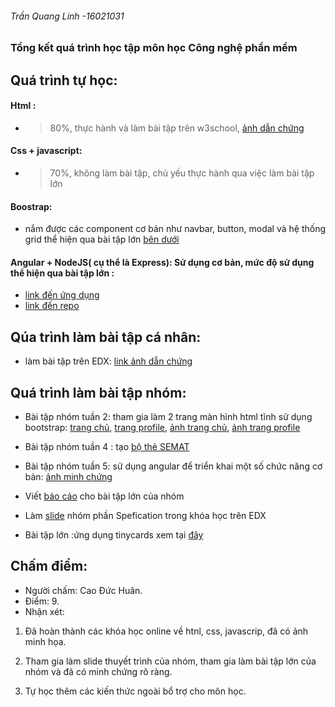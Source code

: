###### Trần Quang Linh -16021031

### Tổng kết quá trình học tập môn học Công nghệ phần mềm

## Quá trình tự học: 
#### Html : 
+ >80%, thực hành và làm bài tập trên w3school, [ảnh dẫn chứng](https://github.com/jindojojin/INT2208-4-2018/blob/master/TranQuangLinh/tongket/html.JPG)

#### Css + javascript:
+ >70%, không làm bài tập, chủ yếu thực hành qua việc làm bài tập lớn

#### Boostrap:
+ nắm được các component cơ bản như navbar, button, modal và hệ thống grid thể hiện qua bài tập lớn [bên dưới](https://github.com/jindojojin/INT2208-4-2018/tree/master/nhom-4/Tinycards/src)

#### Angular + NodeJS( cụ thể là Express): Sử dụng cơ bản, mức độ sử dụng thể hiện qua bài tập lớn : 
+ [link đến ứng dụng](http://jindojojin.github.io)  
+ [link đến repo](https://github.com/jindojojin/INT2208-4-2018/tree/master/nhom-4/Tinycards) 

## Qúa trình làm bài tập cá nhân: 
+ làm bài tập trên EDX: [link ảnh dẫn chứng](https://drive.google.com/drive/folders/1A-KjwyRwXfaggmSwGnK90PUSR_XgbB3K?usp=sharing)

## Quá trình làm bài tập nhóm: 
+ Bài tập nhóm tuần 2: tham gia làm 2 trang màn hình html tĩnh sử dụng bootstrap: [trang chủ](https://github.com/jindojojin/INT2208-4-2018/blob/master/TranQuangLinh/tongket/1.html), [trang profile](https://github.com/jindojojin/INT2208-4-2018/blob/master/TranQuangLinh/tongket/1-3.html), [ảnh trang chủ](https://github.com/jindojojin/INT2208-4-2018/blob/master/TranQuangLinh/tongket/home.PNG), [ảnh trang profile](https://github.com/jindojojin/INT2208-4-2018/blob/master/TranQuangLinh/tongket/profile.PNG)
+ Bài tập nhóm tuần 4 : tạo [bộ thẻ SEMAT](https://docs.google.com/spreadsheets/d/1HIDqxo3FlF_X2AsDj0LKoXopEpoTOXTnAZ0uiBpCmHo/edit?usp=sharing)

+ Bài tập nhóm tuần 5: sử dụng angular để triển khai một số chức năng cơ bản:  [ảnh minh chứng]( https://drive.google.com/drive/folders/1A-KjwyRwXfaggmSwGnK90PUSR_XgbB3K?usp=sharing)

+ Viết [báo cáo](https://docs.google.com/document/d/1W-kvb4cAC5ST_LlfsD7BMCIhNfj1SusxlI1qusP4eT4/edit?usp=sharing) cho bài tập lớn của nhóm

+ Làm [slide](https://github.com/truonganhhoang/SoftEng/blob/master/specifications/PITCHME.md) nhóm phần Spefication trong khóa học trên EDX


+ Bài tập lớn :ứng dụng tinycards xem tại [đây](http://jindojojin.github.io)

## Chấm điểm:
- Người chấm: Cao Đức Huân.
- Điểm: 9.
- Nhận xét:

 1) Đã hoàn thành các khóa học online về htnl, css, javascrip, đã có ảnh minh họa.

 2) Tham gia làm slide thuyết trình của nhóm, tham gia làm bài tập lớn của nhóm và đã có minh chứng rõ ràng.
 
 3) Tự học thêm các kiến thức ngoài bổ trợ cho môn học.
